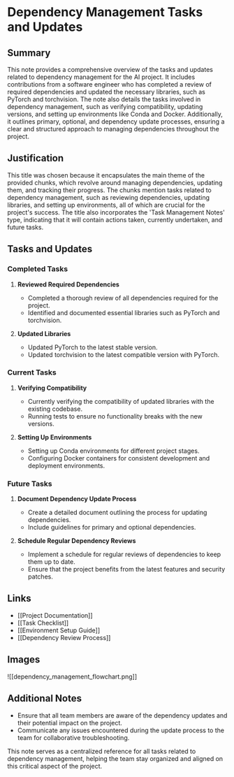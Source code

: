 # Dependency Management Tasks and Updates

## Summary

This note provides a comprehensive overview of the tasks and updates related to dependency management for the AI project. It includes contributions from a software engineer who has completed a review of required dependencies and updated the necessary libraries, such as PyTorch and torchvision. The note also details the tasks involved in dependency management, such as verifying compatibility, updating versions, and setting up environments like Conda and Docker. Additionally, it outlines primary, optional, and dependency update processes, ensuring a clear and structured approach to managing dependencies throughout the project.

## Justification

This title was chosen because it encapsulates the main theme of the provided chunks, which revolve around managing dependencies, updating them, and tracking their progress. The chunks mention tasks related to dependency management, such as reviewing dependencies, updating libraries, and setting up environments, all of which are crucial for the project's success. The title also incorporates the 'Task Management Notes' type, indicating that it will contain actions taken, currently undertaken, and future tasks.

## Tasks and Updates

### Completed Tasks

1. **Reviewed Required Dependencies**
   - Completed a thorough review of all dependencies required for the project.
   - Identified and documented essential libraries such as PyTorch and torchvision.

2. **Updated Libraries**
   - Updated PyTorch to the latest stable version.
   - Updated torchvision to the latest compatible version with PyTorch.

### Current Tasks

1. **Verifying Compatibility**
   - Currently verifying the compatibility of updated libraries with the existing codebase.
   - Running tests to ensure no functionality breaks with the new versions.

2. **Setting Up Environments**
   - Setting up Conda environments for different project stages.
   - Configuring Docker containers for consistent development and deployment environments.

### Future Tasks

1. **Document Dependency Update Process**
   - Create a detailed document outlining the process for updating dependencies.
   - Include guidelines for primary and optional dependencies.

2. **Schedule Regular Dependency Reviews**
   - Implement a schedule for regular reviews of dependencies to keep them up to date.
   - Ensure that the project benefits from the latest features and security patches.

## Links

- [[Project Documentation]]
- [[Task Checklist]]
- [[Environment Setup Guide]]
- [[Dependency Review Process]]

## Images

![[dependency_management_flowchart.png]]

## Additional Notes

- Ensure that all team members are aware of the dependency updates and their potential impact on the project.
- Communicate any issues encountered during the update process to the team for collaborative troubleshooting.

This note serves as a centralized reference for all tasks related to dependency management, helping the team stay organized and aligned on this critical aspect of the project.
